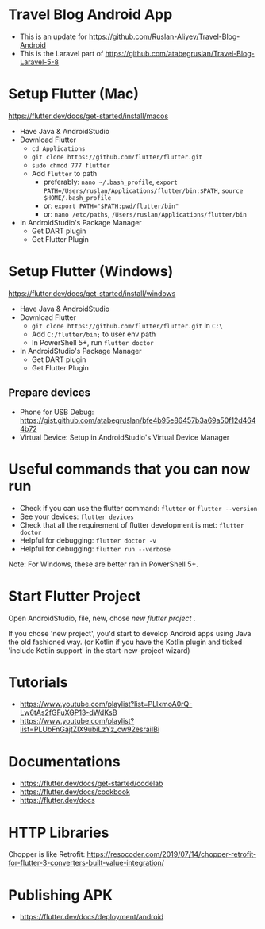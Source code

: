 # Travel Blog Android App

- This is an update for https://github.com/Ruslan-Aliyev/Travel-Blog-Android
- This is the Laravel part of https://github.com/atabegruslan/Travel-Blog-Laravel-5-8

# Setup Flutter (Mac)

https://flutter.dev/docs/get-started/install/macos

- Have Java & AndroidStudio
- Download Flutter
	- `cd Applications`
	- `git clone https://github.com/flutter/flutter.git`
	- `sudo chmod 777 flutter`
	- Add `flutter` to path
		- preferably: `nano ~/.bash_profile`, `export PATH=/Users/ruslan/Applications/flutter/bin:$PATH`, `source $HOME/.bash_profile`
		- or: `export PATH="$PATH:pwd/flutter/bin"`
		- or: `nano /etc/paths`, `/Users/ruslan/Applications/flutter/bin`
- In AndroidStudio's Package Manager
	- Get DART plugin
	- Get Flutter Plugin

# Setup Flutter (Windows)

https://flutter.dev/docs/get-started/install/windows

- Have Java & AndroidStudio
- Download Flutter
	- `git clone https://github.com/flutter/flutter.git` in `C:\`
	- Add `C:/flutter/bin;` to user env path
	- In PowerShell 5+, run `flutter doctor`
- In AndroidStudio's Package Manager
	- Get DART plugin
	- Get Flutter Plugin

## Prepare devices

- Phone for USB Debug: https://gist.github.com/atabegruslan/bfe4b95e86457b3a69a50f12d4644b72
- Virtual Device: Setup in AndroidStudio's Virtual Device Manager

# Useful commands that you can now run

- Check if you can use the flutter command: `flutter` or `flutter --version`
- See your devices: `flutter devices` 
- Check that all the requirement of flutter development is met: `flutter doctor` 
- Helpful for debugging: `flutter doctor -v`
- Helpful for debugging: `flutter run --verbose`

Note: For Windows, these are better ran in PowerShell 5+.

# Start Flutter Project

Open AndroidStudio, file, new, chose *new flutter project* . 

If you chose 'new project', you'd start to develop Android apps using Java the old fashioned way. (or Kotlin if you have the Kotlin plugin and ticked 'include Kotlin support' in the start-new-project wizard)

# Tutorials

- https://www.youtube.com/playlist?list=PLlxmoA0rQ-Lw6tAs2fGFuXGP13-dWdKsB
- https://www.youtube.com/playlist?list=PLUbFnGajtZlX9ubiLzYz_cw92esraiIBi

# Documentations

- https://flutter.dev/docs/get-started/codelab
- https://flutter.dev/docs/cookbook
- https://flutter.dev/docs

# HTTP Libraries

Chopper is like Retrofit: https://resocoder.com/2019/07/14/chopper-retrofit-for-flutter-3-converters-built-value-integration/

# Publishing APK

- https://flutter.dev/docs/deployment/android
